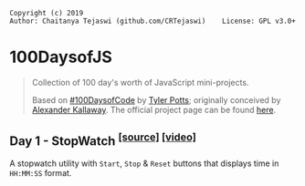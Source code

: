     Copyright (c) 2019
    Author: Chaitanya Tejaswi (github.com/CRTejaswi)    License: GPL v3.0+

# 100DaysofJS
> Collection of 100 day's worth of JavaScript mini-projects.
>
> Based on [#100DaysofCode](https://www.youtube.com/playlist?list=PLR8vUZDE6IeMxK_2dUMX9l6QrzNvWrtpP) by [Tyler Potts](https://tylerpotts.co.uk/); originally conceived by [Alexander Kallaway](http://ka11away.com/).
The official project page can be found [here](https://www.100daysofcode.com/).


## Day 1 - StopWatch <sup>[[source]](/001) [[video]](https://www.youtube.com/watch?v=Kfr0XwW4g-o)</sup>
A stopwatch utility with `Start`, `Stop` & `Reset` buttons that displays time in `HH:MM:SS` format.